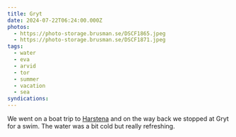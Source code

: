 ```yaml
---
title: Gryt
date: 2024-07-22T06:24:00.000Z
photos:
  - https://photo-storage.brusman.se/DSCF1865.jpeg
  - https://photo-storage.brusman.se/DSCF1871.jpeg
tags:
  - water
  - eva
  - arvid
  - tor
  - summer
  - vacation
  - sea
syndications:
---
```


We went on a boat trip to [Harstena](https://en.wikipedia.org/wiki/Harstena) and on the way back we stopped at Gryt for a swim. The water was a bit cold but really refreshing.
